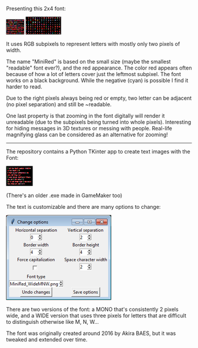 Presenting this 2x4 font:

![2x4 mini ascii font](MiniRed_Mono.png) ![3x4 mini ascii font](MiniRed_WideMNW.png)

It uses RGB subpixels to represent letters with mostly only two pixels of width.

The name "MiniRed" is based on the small size (maybe the smallest "readable" font ever?), and the red appearance. The color red appears often  because of how a lot of letters cover just the leftmost subpixel. The font works on a black background. While the negative (cyan) is possible I find it harder to read.

Due to the right pixels always being red or empty, two letter can be adjacent (no pixel separation) and still be ~readable.

One last property is that zooming in the font digitally will render it unreadable (due to the subpixels being turned into whole pixels). Interesting for hiding messages in 3D textures or messing with people. Real-life magnifying glass can be considered as an alternative for zooming!

----

The repository contains a Python TKinter app to create text images with the Font:

![Example of output text](hideous_screenshot.png)

(There's an older .exe made in GameMaker too)

The text is customizable and there are many options to change:

![Visual of the options window](optionswindow_screenshot.png)


There are two versions of the font: a MONO that's consistently 2 pixels wide, 
and a WIDE version that uses three pixels for letters that are difficult to distinguish otherwise 
like M, N, W...

The font was originally created around 2016 by Akira BAES, 
but it was tweaked and extended over time.